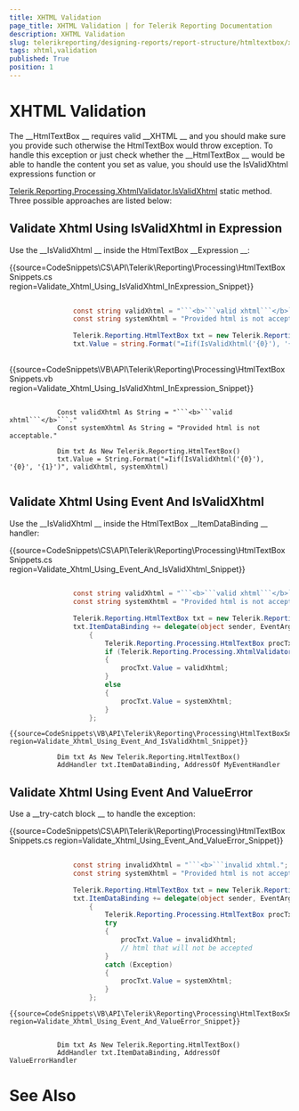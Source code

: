 ```yaml
---
title: XHTML Validation
page_title: XHTML Validation | for Telerik Reporting Documentation
description: XHTML Validation
slug: telerikreporting/designing-reports/report-structure/htmltextbox/xhtml-validation
tags: xhtml,validation
published: True
position: 1
---
```


# XHTML Validation



The 
__HtmlTextBox
__ requires valid 
__XHTML
__ and you should make sure you provide such otherwise the HtmlTextBox would throw exception. 
    	To handle this exception or just check whether the 
__HtmlTextBox
__ would be able to handle the content 
    	you set as value, you should use the IsValidXhtml expressions function or 
      	
[Telerik.Reporting.Processing.XhtmlValidator.IsValidXhtml](/reporting/api/Telerik.Reporting.Processing.XhtmlValidator#Telerik_Reporting_Processing_XhtmlValidator_IsValidXhtml_System_String_)
      	static method. Three possible
    	approaches are listed below:


## Validate Xhtml Using IsValidXhtml in Expression

Use the 
__IsValidXhtml
__ inside the HtmlTextBox 
__Expression
__:


{{source=CodeSnippets\CS\API\Telerik\Reporting\Processing\HtmlTextBoxSnippets.cs region=Validate_Xhtml_Using_IsValidXhtml_InExpression_Snippet}}
````C#
	
	            const string validXhtml = "```<b>```valid xhtml```</b>```.";
	            const string systemXhtml = "Provided html is not acceptable.";
	
	            Telerik.Reporting.HtmlTextBox txt = new Telerik.Reporting.HtmlTextBox();
	            txt.Value = string.Format("=Iif(IsValidXhtml('{0}'), '{0}', '{1}')", validXhtml, systemXhtml);
	
````




{{source=CodeSnippets\VB\API\Telerik\Reporting\Processing\HtmlTextBoxSnippets.vb region=Validate_Xhtml_Using_IsValidXhtml_InExpression_Snippet}}
````VB
	
	        Const validXhtml As String = "```<b>```valid xhtml```</b>```."
	        Const systemXhtml As String = "Provided html is not acceptable."
	
	        Dim txt As New Telerik.Reporting.HtmlTextBox()
	        txt.Value = String.Format("=Iif(IsValidXhtml('{0}'), '{0}', '{1}')", validXhtml, systemXhtml)
	
````




## Validate Xhtml Using Event And IsValidXhtml

Use the 
__IsValidXhtml
__ inside the HtmlTextBox 
__ItemDataBinding
__ handler:


{{source=CodeSnippets\CS\API\Telerik\Reporting\Processing\HtmlTextBoxSnippets.cs region=Validate_Xhtml_Using_Event_And_IsValidXhtml_Snippet}}
````C#
	
	            const string validXhtml = "```<b>```valid xhtml```</b>```.";
	            const string systemXhtml = "Provided html is not acceptable.";
	
	            Telerik.Reporting.HtmlTextBox txt = new Telerik.Reporting.HtmlTextBox();
	            txt.ItemDataBinding += delegate(object sender, EventArgs args)
	                {
	                    Telerik.Reporting.Processing.HtmlTextBox procTxt = (Telerik.Reporting.Processing.HtmlTextBox)sender;
	                    if (Telerik.Reporting.Processing.XhtmlValidator.IsValidXhtml(validXhtml))
	                    {
	                        procTxt.Value = validXhtml;
	                    }
	                    else
	                    {
	                        procTxt.Value = systemXhtml;
	                    }
	                };
````




	{{source=CodeSnippets\VB\API\Telerik\Reporting\Processing\HtmlTextBoxSnippets.vb region=Validate_Xhtml_Using_Event_And_IsValidXhtml_Snippet}}
````
	        Dim txt As New Telerik.Reporting.HtmlTextBox()
	        AddHandler txt.ItemDataBinding, AddressOf MyEventHandler
````




## Validate Xhtml Using Event And ValueError

Use a 
__try-catch block
__ to handle the exception:


{{source=CodeSnippets\CS\API\Telerik\Reporting\Processing\HtmlTextBoxSnippets.cs region=Validate_Xhtml_Using_Event_And_ValueError_Snippet}}
````C#
	
	            const string invalidXhtml = "```<b>```invalid xhtml.";
	            const string systemXhtml = "Provided html is not acceptable.";
	
	            Telerik.Reporting.HtmlTextBox txt = new Telerik.Reporting.HtmlTextBox();
	            txt.ItemDataBinding += delegate(object sender, EventArgs args)
	                {
	                    Telerik.Reporting.Processing.HtmlTextBox procTxt = (Telerik.Reporting.Processing.HtmlTextBox)sender;
	                    try
	                    {
	                        procTxt.Value = invalidXhtml;
	                        // html that will not be accepted
	                    }
	                    catch (Exception)
	                    {
	                        procTxt.Value = systemXhtml;
	                    }
	                };
````




	{{source=CodeSnippets\VB\API\Telerik\Reporting\Processing\HtmlTextBoxSnippets.vb region=Validate_Xhtml_Using_Event_And_ValueError_Snippet}}
````VB
	
	        Dim txt As New Telerik.Reporting.HtmlTextBox()
	        AddHandler txt.ItemDataBinding, AddressOf ValueErrorHandler
````




# See Also

